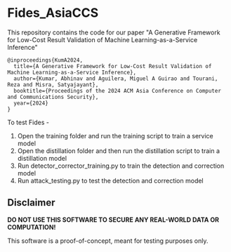 # Fides_AsiaCCS
This repository contains the code for our paper "A Generative Framework for Low-Cost Result Validation of Machine Learning-as-a-Service Inference"

```
@inproceedings{KumA2024,
  title={A Generative Framework for Low-Cost Result Validation of Machine Learning-as-a-Service Inference},
  author={Kumar, Abhinav and Aguilera, Miguel A Guirao and Tourani, Reza and Misra, Satyajayant},
  booktitle={Proceedings of the 2024 ACM Asia Conference on Computer and Communications Security},
  year={2024}
}
```
To test Fides -

1) Open the training folder and run the training script to train a service model
2) Open the distillation folder and then run the distillation script to train a distillation model
3) Run detector_corrector_training.py to train the detection and correction model
4) Run attack_testing.py to test the detection and correction model


## Disclaimer

**DO NOT USE THIS SOFTWARE TO SECURE ANY 
REAL-WORLD DATA OR COMPUTATION!**

This software is a proof-of-concept, meant for 
testing purposes only.
